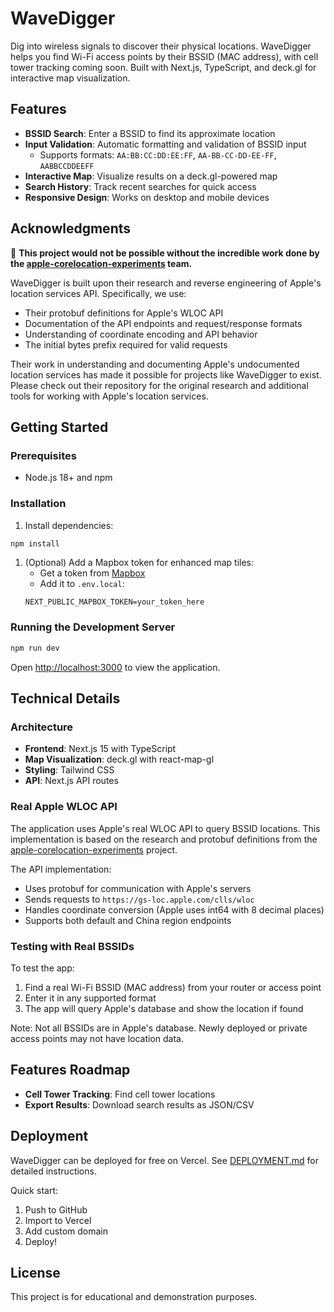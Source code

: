 # WaveDigger

Dig into wireless signals to discover their physical locations. WaveDigger helps you find Wi-Fi access points by their BSSID (MAC address), with cell tower tracking coming soon. Built with Next.js, TypeScript, and deck.gl for interactive map visualization.

## Features

- **BSSID Search**: Enter a BSSID to find its approximate location
- **Input Validation**: Automatic formatting and validation of BSSID input
  - Supports formats: `AA:BB:CC:DD:EE:FF`, `AA-BB-CC-DD-EE-FF`, `AABBCCDDEEFF`
- **Interactive Map**: Visualize results on a deck.gl-powered map
- **Search History**: Track recent searches for quick access
- **Responsive Design**: Works on desktop and mobile devices

## Acknowledgments

🙏 **This project would not be possible without the incredible work done by the [apple-corelocation-experiments](https://github.com/acheong08/apple-corelocation-experiments) team.**

WaveDigger is built upon their research and reverse engineering of Apple's location services API. Specifically, we use:
- Their protobuf definitions for Apple's WLOC API
- Documentation of the API endpoints and request/response formats
- Understanding of coordinate encoding and API behavior
- The initial bytes prefix required for valid requests

Their work in understanding and documenting Apple's undocumented location services has made it possible for projects like WaveDigger to exist. Please check out their repository for the original research and additional tools for working with Apple's location services.

## Getting Started

### Prerequisites

- Node.js 18+ and npm

### Installation

1. Install dependencies:
```bash
npm install
```

1. (Optional) Add a Mapbox token for enhanced map tiles:
   - Get a token from [Mapbox](https://www.mapbox.com/)
   - Add it to `.env.local`:
   ```
   NEXT_PUBLIC_MAPBOX_TOKEN=your_token_here
   ```

### Running the Development Server

```bash
npm run dev
```

Open [http://localhost:3000](http://localhost:3000) to view the application.

## Technical Details

### Architecture

- **Frontend**: Next.js 15 with TypeScript
- **Map Visualization**: deck.gl with react-map-gl
- **Styling**: Tailwind CSS
- **API**: Next.js API routes

### Real Apple WLOC API

The application uses Apple's real WLOC API to query BSSID locations. This implementation is based on the research and protobuf definitions from the [apple-corelocation-experiments](https://github.com/acheong08/apple-corelocation-experiments) project.

The API implementation:
- Uses protobuf for communication with Apple's servers
- Sends requests to `https://gs-loc.apple.com/clls/wloc`
- Handles coordinate conversion (Apple uses int64 with 8 decimal places)
- Supports both default and China region endpoints

### Testing with Real BSSIDs

To test the app:
1. Find a real Wi-Fi BSSID (MAC address) from your router or access point
2. Enter it in any supported format
3. The app will query Apple's database and show the location if found

Note: Not all BSSIDs are in Apple's database. Newly deployed or private access points may not have location data.


## Features Roadmap

- **Cell Tower Tracking**: Find cell tower locations
- **Export Results**: Download search results as JSON/CSV

## Deployment

WaveDigger can be deployed for free on Vercel. See [DEPLOYMENT.md](DEPLOYMENT.md) for detailed instructions.

Quick start:
1. Push to GitHub
2. Import to Vercel
3. Add custom domain
4. Deploy!

## License

This project is for educational and demonstration purposes.